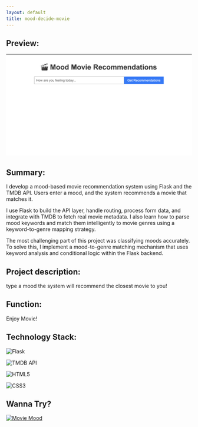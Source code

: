```yaml
---
layout: default
title: mood-decide-movie
---
```

## Preview:
![movie](https://raw.githubusercontent.com/endElder/endElder.github.io/master/assets/img/movie.png)

## Summary:
I develop a mood-based movie recommendation system using Flask and the TMDB API. Users enter a mood, and the system recommends a movie that matches it.

I use Flask to build the API layer, handle routing, process form data, and integrate with TMDB to fetch real movie metadata. I also learn how to parse mood keywords and match them intelligently to movie genres using a keyword-to-genre mapping strategy.

The most challenging part of this project was classifying moods accurately. To solve this, I implement a mood-to-genre matching mechanism that uses keyword analysis and conditional logic within the Flask backend.


## Project description: 
type a mood the system will recommend the closest movie to you!

## Function:
Enjoy Movie!

## Technology Stack:

![Flask](https://img.shields.io/badge/Flask-000000?logo=flask&logoColor=white)

![TMDB API](https://img.shields.io/badge/TMDB_API-01D277?logo=themoviedatabase&logoColor=white)

![HTML5](https://img.shields.io/badge/HTML5-E34F26?logo=html5&logoColor=white)

![CSS3](https://img.shields.io/badge/CSS3-1572B6?logo=css3&logoColor=white)

## Wanna Try?

[![Movie Mood](https://img.shields.io/badge/Try-Mood_Movies-FF9E4D?style=for-the-badge&logo=film&logoColor=white)](https://github.com/endElder/mood-effect-movie)
